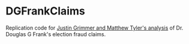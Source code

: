 # DGFrankClaims

Replication code for [Justin Grimmer and Matthew Tyler's analysis](https://www.dropbox.com/s/jibv67zh9lwdlwq/FrankMemo.pdf?dl=0) of Dr. Douglas G Frank's election fraud claims.